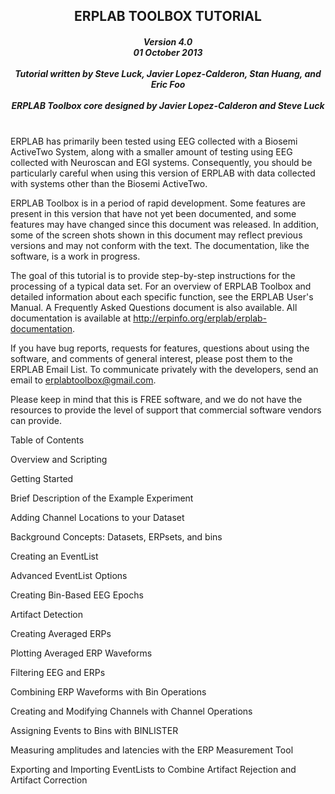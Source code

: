 <h2 align="center">ERPLAB TOOLBOX TUTORIAL </h2>
<h5 align="center">
Version 4.0<br>
01 October 2013<br><br>
Tutorial written by Steve Luck, Javier Lopez-Calderon, Stan Huang, and Eric Foo <br><br>
ERPLAB Toolbox core designed by Javier Lopez-Calderon and Steve Luck<br><br>
</h5>

ERPLAB has primarily been tested using EEG collected with a Biosemi ActiveTwo System, along with a smaller amount of testing using EEG collected with Neuroscan and EGI systems. Consequently, you should be particularly careful when using this version of ERPLAB with data collected with systems other than the Biosemi ActiveTwo.

ERPLAB Toolbox is in a period of rapid development. Some features are present in this version that have not yet been documented, and some features may have changed since this document was released. In addition, some of the screen shots shown in this document may reflect previous versions and may not conform with the text.  The documentation, like the software, is a work in progress.

The goal of this tutorial is to provide step-by-step instructions for the processing of a typical data set.  For an overview of ERPLAB Toolbox and detailed information about each specific function, see the ERPLAB User's Manual. A Frequently Asked Questions document is also available.  All documentation is available at http://erpinfo.org/erplab/erplab-documentation.

If you have bug reports, requests for features, questions about using the software, and comments of general interest, please post them to the ERPLAB Email List.  To communicate privately with the developers, send an email to erplabtoolbox@gmail.com.

Please keep in mind that this is FREE software, and we do not have the resources to provide the level of support that commercial software vendors can provide.

Table of Contents

Overview and Scripting

Getting Started

Brief Description of the Example Experiment

Adding Channel Locations to your Dataset

Background Concepts: Datasets, ERPsets, and bins

Creating an EventList

Advanced EventList Options

Creating Bin-Based EEG Epochs

Artifact Detection

Creating Averaged ERPs

Plotting Averaged ERP Waveforms

Filtering EEG and ERPs

Combining ERP Waveforms with Bin Operations

Creating and Modifying Channels with Channel Operations

Assigning Events to Bins with BINLISTER

Measuring amplitudes and latencies with the ERP Measurement Tool

Exporting and Importing EventLists to Combine Artifact Rejection and Artifact Correction